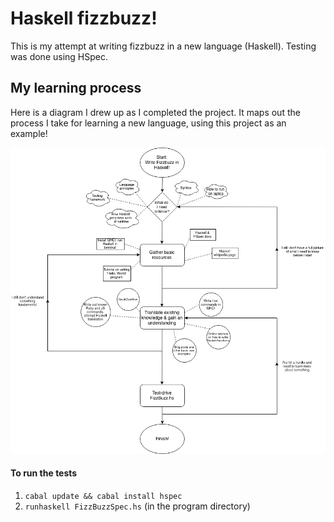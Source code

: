 # Haskell fizzbuzz!

This is my attempt at writing fizzbuzz in a new language (Haskell). Testing was done using HSpec.

## My learning process

Here is a diagram I drew up as I completed the project. It maps out the process I take for learning a new language, using this project as an example!

![image](./learning-process-diagram.png)

#### To run the tests

1) `cabal update && cabal install hspec`
2) `runhaskell FizzBuzzSpec.hs` (in the program directory)
